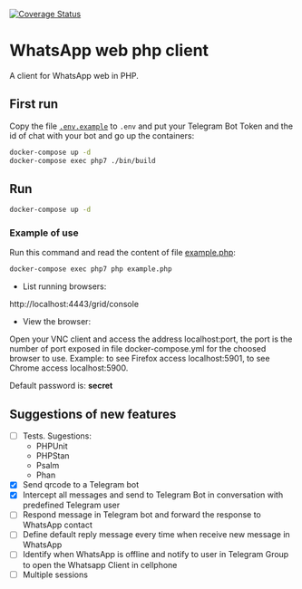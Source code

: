 [![Coverage Status](https://coveralls.io/repos/github/LyseonTech/whatsapp-client/badge.svg?branch=master)](https://coveralls.io/github/LyseonTech/whatsapp-client?branch=master)


# WhatsApp web php client

A client for WhatsApp web in PHP.

## First run


Copy the file [`.env.example`](.env.example) to `.env` and put your Telegram Bot Token and the id of chat with your bot and go up the containers:

```bash
docker-compose up -d
docker-compose exec php7 ./bin/build
```

## Run

```bash
docker-compose up -d
```

### Example of use

Run this command and read the content of file [example.php](example.php):
```bash
docker-compose exec php7 php example.php
```

* List running browsers:

http://localhost:4443/grid/console

* View the browser:

Open your VNC client and access the address localhost:port, the port is the number of port exposed in file docker-compose.yml for the choosed browser to use. Example: to see Firefox access localhost:5901, to see Chrome access localhost:5900.

Default password is: **secret**

## Suggestions of new features

* [ ] Tests. Sugestions:
  * PHPUnit
  * PHPStan
  * Psalm
  * Phan
* [x] Send qrcode to a Telegram bot
* [x] Intercept all messages and send to Telegram Bot in conversation with predefined Telegram user
* [ ] Respond message in Telegram bot and forward the response to WhatsApp contact
* [ ] Define default reply message every time when receive new message in WhatsApp
* [ ] Identify when WhatsApp is offline and notify to user in Telegram Group to open the Whatsapp Client in cellphone
* [ ] Multiple sessions
